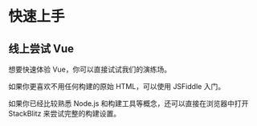 # 快速上手

## 线上尝试 Vue

想要快速体验 Vue，你可以直接试试我们的演练场。

如果你更喜欢不用任何构建的原始 HTML，可以使用 JSFiddle 入门。

如果你已经比较熟悉 Node.js 和构建工具等概念，还可以直接在浏览器中打开 StackBlitz 来尝试完整的构建设置。